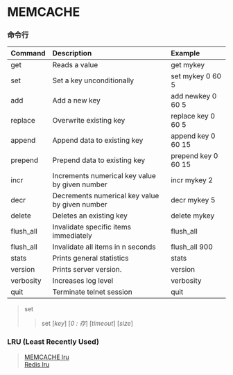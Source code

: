 MEMCACHE
=======================

### 命令行

| Command | Description     |Example|
| :------------- | :------------- |:-------|
| get      | Reads a value       |get mykey|
|set|Set a key unconditionally|set mykey 0 60 5|
|add|Add a new key|add newkey 0 60 5|
|replace|Overwrite existing key|replace key 0 60 5|
|append|Append data to existing key|append key 0 60 15|
|prepend|Prepend data to existing key|prepend key 0 60 15|
|incr|Increments numerical key value by given number|incr mykey 2|
|decr|Decrements numerical key value by given number|decr mykey 5|
|delete|Deletes an existing key|delete mykey|
|flush_all|Invalidate specific items immediately|flush_all|
|flush_all|Invalidate all items in n seconds|flush_all 900|
|stats|Prints general statistics|stats|
|version|Prints server version.|version|
|verbosity|Increases log level|verbosity|
|quit|Terminate telnet session|quit|

> set
>> set [_key_] [_0 : 存_] [_timeout_] [_size_]

### LRU (Least Recently Used)
> [MEMCACHE lru](http://www.lvtao.net/c/628.html)<br/>
> [Redis lru](http://blog.csdn.net/wallwind/article/details/44906613)
